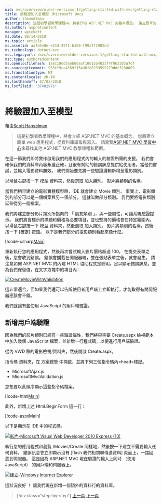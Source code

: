 ```yaml
---
uid: mvc/overview/older-versions-1/getting-started-with-mvc/getting-started-with-mvc-part7
title: 將驗證加入至模型 |Microsoft Docs
author: shanselman
description: 這是初學者教學課程中，將會介紹 ASP.NET MVC 的基本概念。 建立簡單的 web 應用程式，從資料庫讀取與寫入。
ms.author: aspnetcontent
manager: wpickett
ms.date: 08/14/2010
ms.topic: article
ms.assetid: aa7b3e8e-e23d-49f1-b160-f99a7f2982bd
ms.technology: dotnet-mvc
msc.legacyurl: /mvc/overview/older-versions-1/getting-started-with-mvc/getting-started-with-mvc-part7
msc.type: authoredcontent
ms.openlocfilehash: 1a8c186d5a6b00aaf1061bb4025f4f062203a7df
ms.sourcegitcommit: 953ff9ea4369f154d6fd0239599279ddd3280009
ms.translationtype: MT
ms.contentlocale: zh-TW
ms.lasthandoff: 07/03/2018
ms.locfileid: "37402976"
---
```

<a name="adding-validation-to-the-model"></a>將驗證加入至模型
====================
藉由[Scott Hanselman](https://github.com/shanselman)

> 這是初學者教學課程中，將會介紹 ASP.NET MVC 的基本概念。 您將建立簡單 web 應用程式，從資料庫讀取與寫入。 請瀏覽[ASP.NET MVC 學習中心](../../../index.md)來尋找其他 ASP.NET MVC 教學課程和範例。


在這一節我們即將實作啟用我們的應用程式內的輸入的驗證所需的支援。 我們會確保我們的資料庫內容永遠正確，且很有幫助的錯誤訊息提供給使用者，當他們嘗試，並輸入電影資料無效。 我們開始要先將一些驗證邏輯新增至電影類別。

以滑鼠右鍵按一下 模型 資料夾，然後選取 加入類別。 影片將類別的名稱。

當我們稍早建立的電影實體模型時，IDE 就會建立 Movie 類別。 事實上，電影類別的部分可以是一個檔案與另一個部分。 這就叫做部分類別。 我們要將電影類別延伸從另一個檔案。

我們將建立部分影片類別所指向的 「 朋友類別 」，與一些屬性，可讓系統驗證提示。 我們將會標示的標題和價格為必要項目，並也堅持的價格會在特定範圍內。 以滑鼠右鍵按一下 模型 資料夾，然後選取 加入類別。 影片將類別的名稱，然後按一下 [確定] 按鈕。 以下是我們部分的電影類別看起來像什麼。

[!code-csharp[Main](getting-started-with-mvc-part7/samples/sample1.cs)]

重新執行您的應用程式，然後再次嘗試輸入影片價格超過 100。 在提交表單之後，您會收到錯誤。 錯誤會攔截在伺服器端，並在張貼表單之後，就會發生。 請注意如何 ASP.NET MVC 的內建 HTML 協助程式是聰明，足以顯示錯誤訊息，並為我們保留值，在文字方塊中的項目內：

[![CreateMovieWithValidation](getting-started-with-mvc-part7/_static/image2.png)](getting-started-with-mvc-part7/_static/image1.png)

這非常適合，但如果我們還可以告訴使用者用戶端上立即執行，才能取得有關伺服器應該會不錯。

我們就讓有些使用 JavaScript 的用戶端驗證。

## <a name="adding-client-side-validation"></a>新增用戶端驗證

因為我們的影片類別已經有一些驗證屬性，我們將只需要 Create.aspx 檢視範本中加入幾個 JavaScript 檔案，並新增一行程式碼，以便進行用戶端驗證。

從內 VWD 移的電影檢視/資料夾，然後開啟 Create.aspx。

指令碼 資料夾，在 方案總管 中開啟，並將下列三個指令碼內&lt;head&gt;標記。

- MicrosoftAjax.js
- MicrosoftMvcValidation.js

您想要以此順序顯示這些指令碼檔案。

[!code-html[Main](getting-started-with-mvc-part7/samples/sample2.html)]

此外，新增上述 Html.BeginForm 這一行：

[!code-aspx[Main](getting-started-with-mvc-part7/samples/sample3.aspx)]

以下是顯示在 IDE 中的程式碼。

[![影片-Microsoft Visual Web Developer 2010 Express (10)](getting-started-with-mvc-part7/_static/image4.png)](getting-started-with-mvc-part7/_static/image3.png)

執行您的應用程式和瀏覽 /Movies/Create 同樣地，然後按一下建立不需要輸入任何資料。 錯誤訊息會立即顯示沒有 [flash 我們相關聯傳送資料] 頁面上，一路回溯到伺服器。 這是因為 ASP.NET MVC 現在驗證的輸入上同時 （使用 JavaScript） 的用戶端和伺服器上。

[![建立-Windows Internet Explorer](getting-started-with-mvc-part7/_static/image6.png)](getting-started-with-mvc-part7/_static/image5.png)

這狀況良好 ！ 讓我們現在新增一個額外的資料行的資料庫。

> [!div class="step-by-step"]
> [上一頁](getting-started-with-mvc-part6.md)
> [下一頁](getting-started-with-mvc-part8.md)

